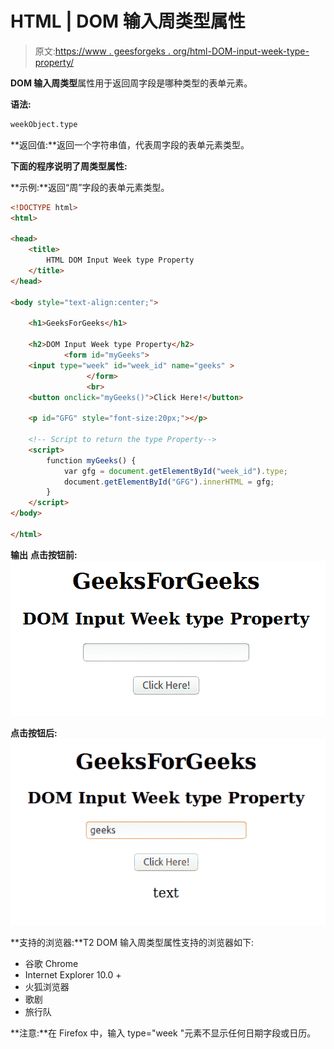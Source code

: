 # HTML | DOM 输入周类型属性

> 原文:[https://www . geesforgeks . org/html-DOM-input-week-type-property/](https://www.geeksforgeeks.org/html-dom-input-week-type-property/)

**DOM 输入周类型**属性用于返回周字段是哪种类型的表单元素。

**语法:**

```html
weekObject.type
```

**返回值:**返回一个字符串值，代表周字段的表单元素类型。

**下面的程序说明了周类型属性:**

**示例:**返回“周”字段的表单元素类型。

```html
<!DOCTYPE html> 
<html> 

<head> 
    <title> 
        HTML DOM Input Week type Property
    </title> 
</head> 

<body style="text-align:center;"> 

    <h1>GeeksForGeeks</h1> 

    <h2>DOM Input Week type Property</h2> 
            <form id="myGeeks">
    <input type="week" id="week_id" name="geeks" > 
                 </form>
                 <br>
    <button onclick="myGeeks()">Click Here!</button> 

    <p id="GFG" style="font-size:20px;"></p> 

    <!-- Script to return the type Property-->
    <script> 
        function myGeeks() { 
            var gfg = document.getElementById("week_id").type;
            document.getElementById("GFG").innerHTML = gfg;
        } 
    </script> 
</body> 

</html>                     
```

**输出**
**点击按钮前:**
![](img/2dcf6ca5a3a4b20efe3ce04f57a1a2c4.png)

**点击按钮后:**
![](img/9b62d71a8c7fa71ae647baf4723eb5ee.png)

**支持的浏览器:**T2 DOM 输入周类型属性支持的浏览器如下:

*   谷歌 Chrome
*   Internet Explorer 10.0 +
*   火狐浏览器
*   歌剧
*   旅行队

**注意:**在 Firefox 中，输入 type="week "元素不显示任何日期字段或日历。
